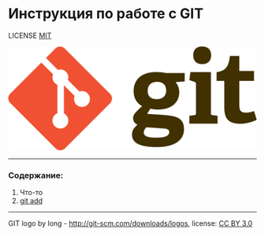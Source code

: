 # Инструкция по работе с GIT

LICENSE [MIT](./license.md)

![git-logo](./1280px-Git-logo.svg.png)

---
### Содержание:
1. Что-то
2. [git add](./add.md)


---

GIT logo by long - http://git-scm.com/downloads/logos, license: [CC BY 3.0](https://creativecommons.org/licenses/by/3.0/) 